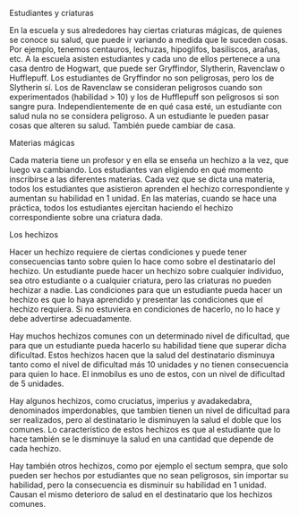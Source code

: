 Estudiantes y criaturas 

En la escuela y sus alrededores hay ciertas criaturas mágicas, de quienes se conoce su salud, que puede ir variando a medida que le suceden cosas. Por ejemplo, tenemos centauros, lechuzas, hipoglifos, basiliscos, arañas, etc. 
A la escuela asisten estudiantes y cada uno de ellos pertenece a una casa dentro de Hogwart, que puede ser Gryffindor, Slytherin, Ravenclaw o Hufflepuff. 
Los estudiantes de Gryffindor no son peligrosas, pero los de Slytherin sí. Los de Ravenclaw se consideran peligrosos cuando son experimentados (habilidad > 10) y los de Hufflepuff son peligrosos si son sangre pura. Independientemente de en qué casa esté, un estudiante con salud nula no se considera peligroso.
A un estudiante le pueden pasar cosas que alteren su salud. También puede cambiar de casa. 


Materias mágicas 

Cada materia tiene un profesor y en ella se enseña un hechizo a la vez, que luego va cambiando.
Los estudiantes van eligiendo en qué momento inscribirse a las diferentes materias. Cada vez que se dicta una materia, todos los estudiantes que asistieron aprenden el hechizo correspondiente y aumentan su habilidad en 1 unidad. 
En las materias, cuando se hace una práctica, todos los estudiantes ejercitan haciendo el hechizo correspondiente sobre una criatura dada.


Los hechizos


Hacer un hechizo requiere de ciertas condiciones y puede tener consecuencias tanto sobre quien lo hace como sobre el destinatario del hechizo. 
Un estudiante puede hacer un hechizo sobre cualquier individuo, sea otro estudiante o a cualquier criatura, pero las criaturas no pueden hechizar a nadie. 
Las condiciones para que un estudiante pueda hacer un hechizo es que lo haya aprendido y presentar las condiciones que el hechizo requiera. Si no estuviera en condiciones de hacerlo, no lo hace y debe advertirse adecuadamente. 


Hay muchos hechizos comunes con un determinado nivel de dificultad, que para que un estudiante pueda hacerlo su habilidad tiene que superar dicha dificultad. Estos hechizos hacen que la salud del destinatario disminuya tanto como el nivel de dificultad más 10 unidades y no tienen consecuencia para quien lo hace. El inmobilus es uno de estos, con un nivel de dificultad de 5 unidades.


Hay algunos hechizos, como cruciatus, imperius y avadakedabra, denominados imperdonables, que tambien tienen un nivel de dificultad para ser realizados, pero al destinatario le disminuyen la salud el doble que los comunes. Lo característico de estos hechizos es que al estudiante que lo hace también se le disminuye la salud en una cantidad que depende de cada hechizo. 


Hay también otros hechizos, como por ejemplo el sectum sempra, que solo pueden ser hechos por estudiantes que no sean peligrosos, sin importar su habilidad, pero la consecuencia es disminuir su habilidad en 1 unidad. Causan el mismo deterioro de salud en el destinatario que los hechizos comunes.


